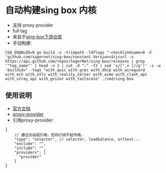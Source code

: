 # 自动构建sing box 内核
* 支持 proxy provider
* full tag
* 来自于[sing-box下游仓库](https://github.com/CHIZI-0618/sing-box)
* 手动构建:
```
CGO_ENABLED=0 go build -v -trimpath -ldflags "-checklinkname=0 -X 'github.com/sagernet/sing-box/constant.Version=$(ccurl -s https://api.github.com/repos/SagerNet/sing-box/releases | grep '"tag_name"' | head -n 1 | cut -d ":" -f2 | sed 's/[",v ]//g')' -s -w -buildid=" -tags "with_quic with_grpc with_dhcp with_wireguard with_ech with_utls with_reality_server with_acme with_clash_api with_v2ray_api with_gvisor with_tailscale" ./cmd/sing-box
```

## 使用说明
* [官方文档](https://sing-box.sagernet.org/zh/configuration/)
* [proxy-provider](https://github.com/CHIZI-0618/sing-box/blob/dev-next/docs/configuration/provider/index.zh.md)
* 引用proxy-provider:
```
{
    // 通过出站组引用，否则订阅不起作用。
    "type": "selector", // selector, loadbalance, urltest...
    "exclude": "",
    "include": "",
    "providers": [
      "provider"
    ]
}
```
